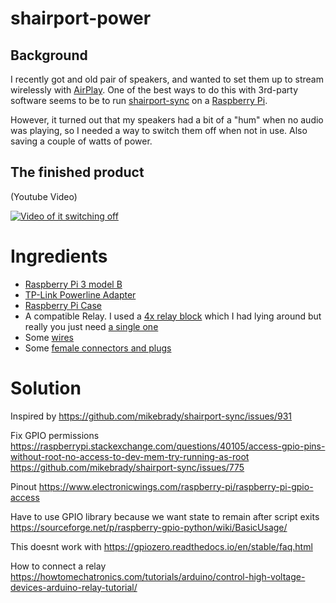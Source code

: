 # shairport-power

## Background
I recently got and old pair of speakers, and wanted to set them up to stream wirelessly with [AirPlay](https://www.apple.com/airplay/). One of the best ways to do this with 3rd-party software seems to be to run [shairport-sync](https://github.com/mikebrady/shairport-sync) on a [Raspberry Pi](https://www.raspberrypi.org/).

However, it turned out that my speakers had a bit of a "hum" when no audio was playing, so I needed a way to switch them off when not in use. Also saving a couple of watts of power.

## The finished product
(Youtube Video)

[![Video of it switching off](http://img.youtube.com/vi/Is1vkanx2_s/0.jpg)](http://www.youtube.com/watch?v=Is1vkanx2_s)

# Ingredients
* [Raspberry Pi 3 model B](https://www.amazon.de/gp/product/B01CD5VC92/ref=ppx_yo_dt_b_asin_title_o02_s00?ie=UTF8&psc=1)
* [TP-Link Powerline Adapter](https://www.amazon.de/gp/product/B00ADW9R22/ref=ppx_yo_dt_b_asin_title_o00_s00?ie=UTF8&psc=1)
* [Raspberry Pi Case](https://www.amazon.de/gp/product/B06X99BM44/ref=ppx_yo_dt_b_asin_title_o01_s00?ie=UTF8&psc=1)
* A compatible Relay. I used a [4x relay block](https://www.amazon.de/Elegoo-Relaismodul-Optokoppler-Arduino-Raspberry/dp/B01M8G4Y7Z/ref=sr_1_3?__mk_de_DE=%C3%85M%C3%85%C5%BD%C3%95%C3%91&keywords=arduino+relais+sainsmart&qid=1573939970&sr=8-3) which I had lying around but really you just need [a single one](https://www.amazon.de/AZDelivery-1-Relais-KY-019-High-Level-Trigger-Arduino/dp/B07CNR7K9B/ref=sr_1_7?__mk_de_DE=%C3%85M%C3%85%C5%BD%C3%95%C3%91&keywords=arduino+relay&qid=1573939996&sr=8-7)
* Some [wires](https://www.amazon.de/gp/product/B0144HG2RE/ref=ppx_yo_dt_b_asin_title_o01_s00?ie=UTF8&psc=1)
* Some [female connectors and plugs](https://www.amazon.de/gp/product/B01MRSUEHD/ref=ppx_yo_dt_b_asin_title_o01_s00?ie=UTF8&psc=1)

# Solution





Inspired by
https://github.com/mikebrady/shairport-sync/issues/931

Fix GPIO permissions
https://raspberrypi.stackexchange.com/questions/40105/access-gpio-pins-without-root-no-access-to-dev-mem-try-running-as-root
https://github.com/mikebrady/shairport-sync/issues/775

Pinout
https://www.electronicwings.com/raspberry-pi/raspberry-pi-gpio-access

Have to use GPIO library because we want state to remain after script exits
https://sourceforge.net/p/raspberry-gpio-python/wiki/BasicUsage/

This doesnt work with https://gpiozero.readthedocs.io/en/stable/faq.html

How to connect a relay
https://howtomechatronics.com/tutorials/arduino/control-high-voltage-devices-arduino-relay-tutorial/
